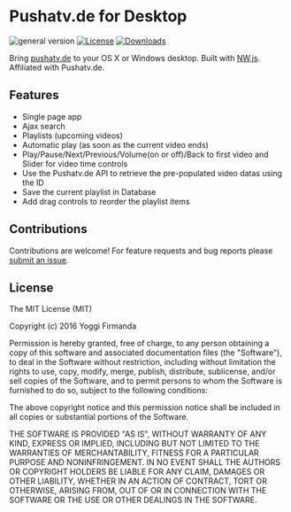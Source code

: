# Pushatv.de for Desktop

![general version](http://img.shields.io/badge/version-0.1.1-green.svg)
[![License](http://img.shields.io/:license-mit-blue.svg)](http://doge.mit-license.org)
[![Downloads](https://img.shields.io/github/downloads/cescgie/nwjs-pushatvde/latest/total.svg)](https://github.com/cescgie/nwjs-pushatvde/releases/latest)

Bring [pushatv.de](http://pushatv.de) to your OS X or Windows desktop. Built with [NW.js](http://nwjs.io/). Affiliated with Pushatv.de.

## Features
* Single page app
* Ajax search
* Playlists (upcoming videos)
* Automatic play (as soon as the current video ends)
* Play/Pause/Next/Previous/Volume(on or off)/Back to first video and Slider for video time controls
* Use the Pushatv.de API to retrieve the pre-populated video datas using the ID
* Save the current playlist in Database
* Add drag controls to reorder the playlist items

## Contributions

Contributions are welcome! For feature requests and bug reports please [submit an issue](https://github.com/cescgie/nwjs-pushatvde/issues).

## License

The MIT License (MIT)

Copyright (c) 2016 Yoggi Firmanda

Permission is hereby granted, free of charge, to any person obtaining a copy
of this software and associated documentation files (the "Software"), to deal
in the Software without restriction, including without limitation the rights
to use, copy, modify, merge, publish, distribute, sublicense, and/or sell
copies of the Software, and to permit persons to whom the Software is
furnished to do so, subject to the following conditions:

The above copyright notice and this permission notice shall be included in all
copies or substantial portions of the Software.

THE SOFTWARE IS PROVIDED "AS IS", WITHOUT WARRANTY OF ANY KIND, EXPRESS OR
IMPLIED, INCLUDING BUT NOT LIMITED TO THE WARRANTIES OF MERCHANTABILITY,
FITNESS FOR A PARTICULAR PURPOSE AND NONINFRINGEMENT. IN NO EVENT SHALL THE
AUTHORS OR COPYRIGHT HOLDERS BE LIABLE FOR ANY CLAIM, DAMAGES OR OTHER
LIABILITY, WHETHER IN AN ACTION OF CONTRACT, TORT OR OTHERWISE, ARISING FROM,
OUT OF OR IN CONNECTION WITH THE SOFTWARE OR THE USE OR OTHER DEALINGS IN THE
SOFTWARE.
